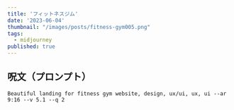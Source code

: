 ```yaml
---
title: 'フィットネスジム'
date: '2023-06-04'
thumbnail: "/images/posts/fitness-gym005.png"
tags:
  - midjourney
published: true
---
```


## 呪文（プロンプト）
```
Beautiful landing for fitness gym website, design, ux/ui, ux, ui --ar 9:16 --v 5.1 --q 2
```